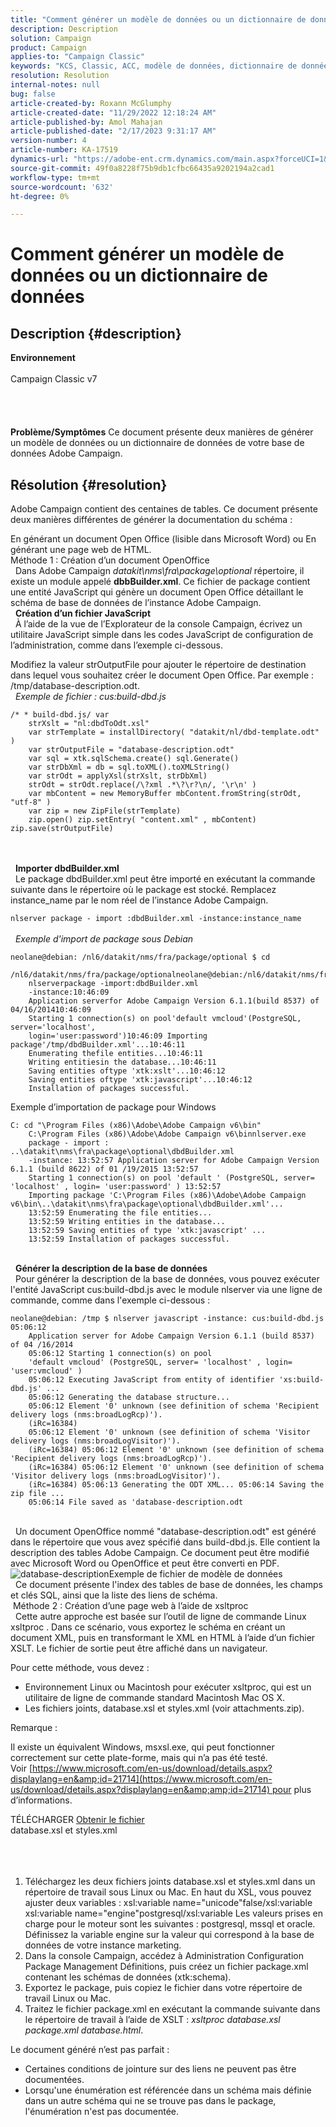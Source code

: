 ```yaml
---
title: "Comment générer un modèle de données ou un dictionnaire de données"
description: Description
solution: Campaign
product: Campaign
applies-to: "Campaign Classic"
keywords: "KCS, Classic, ACC, modèle de données, dictionnaire de données"
resolution: Resolution
internal-notes: null
bug: false
article-created-by: Roxann McGlumphy
article-created-date: "11/29/2022 12:18:24 AM"
article-published-by: Amol Mahajan
article-published-date: "2/17/2023 9:31:17 AM"
version-number: 4
article-number: KA-17519
dynamics-url: "https://adobe-ent.crm.dynamics.com/main.aspx?forceUCI=1&pagetype=entityrecord&etn=knowledgearticle&id=d691fa51-7b6f-ed11-9561-6045bd006079"
source-git-commit: 49f0a8228f75b9db1cfbc66435a9202194a2cad1
workflow-type: tm+mt
source-wordcount: '632'
ht-degree: 0%

---
```


# Comment générer un modèle de données ou un dictionnaire de données

## Description {#description}

<b>Environnement</b><br><br>Campaign Classic v7<br><br> <br><br><br><b>Problème/Symptômes</b>
Ce document présente deux manières de générer un modèle de données ou un dictionnaire de données de votre base de données Adobe Campaign.


## Résolution {#resolution}


Adobe Campaign contient des centaines de tables. Ce document présente deux manières différentes de générer la documentation du schéma :

En générant un document Open Office (lisible dans Microsoft Word) ou En générant une page web de HTML.
<br>Méthode 1 : Création d’un document OpenOffice<br> 
Dans Adobe Campaign *datakit\nms\fra\package\optional* répertoire, il existe un module appelé <b>dbbBuilder.xml</b>. Ce fichier de package contient une entité JavaScript qui génère un document Open Office détaillant le schéma de base de données de l’instance Adobe Campaign.
<br> 
<b>Création d’un fichier JavaScript</b>
<br> 
À l’aide de la vue de l’Explorateur de la console Campaign, écrivez un utilitaire JavaScript simple dans les codes JavaScript de configuration de l’administration, comme dans l’exemple ci-dessous.

Modifiez la valeur strOutputFile pour ajouter le répertoire de destination dans lequel vous souhaitez créer le document Open Office. Par exemple : /tmp/database-description.odt.
<br> 
*Exemple de fichier : cus:build-dbd.js*


```
/* * build-dbd.js/ var 
    strXslt = "nl:dbdToOdt.xsl" 
    var strTemplate = installDirectory( "datakit/nl/dbd-template.odt" ) 
    var strOutputFile = "database-description.odt" 
    var sql = xtk.sqlSchema.create() sql.Generate() 
    var strDbXml = db = sql.toXML().toXMLString() 
    var strOdt = applyXsl(strXslt, strDbXml) 
    strOdt = strOdt.replace(/\?xml .*\?\r?\n/, '\r\n' ) 
    var mbContent = new MemoryBuffer mbContent.fromString(strOdt, "utf-8" ) 
    var zip = new ZipFile(strTemplate) 
    zip.open() zip.setEntry( "content.xml" , mbContent) zip.save(strOutputFile)
```

<br> <br> 
<b>Importer dbdBuilder.xml</b>
<br> 
Le package dbdBuilder.xml peut être importé en exécutant la commande suivante dans le répertoire où le package est stocké. Remplacez instance_name par le nom réel de l’instance Adobe Campaign.

`nlserver package - import :dbdBuilder.xml -instance:instance_name`
<br><br> 
*Exemple d&#39;import de package sous Debian*


```
neolane@debian: /nl6/datakit/nms/fra/package/optional $ cd 
    /nl6/datakit/nms/fra/package/optionalneolane@debian:/nl6/datakit/nms/fra/package/optional$ 
    nlserverpackage -import:dbdBuilder.xml 
    -instance:10:46:09 
    Application serverfor Adobe Campaign Version 6.1.1(build 8537) of 04/16/201410:46:09 
    Starting 1 connection(s) on pool'default vmcloud'(PostgreSQL, server='localhost', 
    login='user:password')10:46:09 Importing package'/tmp/dbdBuilder.xml'...10:46:11 
    Enumerating thefile entities...10:46:11 
    Writing entitiesin the database...10:46:11 
    Saving entities oftype 'xtk:xslt'...10:46:12 
    Saving entities oftype 'xtk:javascript'...10:46:12 
    Installation of packages successful.
```


Exemple d’importation de package pour Windows


```
C: cd "\Program Files (x86)\Adobe\Adobe Campaign v6\bin" 
    C:\Program Files (x86)\Adobe\Adobe Campaign v6\binnlserver.exe 
    package - import : ..\datakit\nms\fra\package\optional\dbdBuilder.xml 
    -instance: 13:52:57 Application server for Adobe Campaign Version 6.1.1 (build 8622) of 01 /19/2015 13:52:57 
    Starting 1 connection(s) on pool 'default ' (PostgreSQL, server= 'localhost' , login= 'user:password' ) 13:52:57
    Importing package 'C:\Program Files (x86)\Adobe\Adobe Campaign v6\bin\..\datakit\nms\fra\package\optional\dbdBuilder.xml'... 
    13:52:59 Enumerating the file entities... 
    13:52:59 Writing entities in the database... 
    13:52:59 Saving entities of type 'xtk:javascript' ... 
    13:52:59 Installation of packages successful.
```

<br> 
<b>Générer la description de la base de données</b>
<br> 
Pour générer la description de la base de données, vous pouvez exécuter l&#39;entité JavaScript cus:build-dbd.js avec le module nlserver via une ligne de commande, comme dans l&#39;exemple ci-dessous :


```
neolane@debian: /tmp $ nlserver javascript -instance: cus:build-dbd.js 05:06:12 
    Application server for Adobe Campaign Version 6.1.1 (build 8537) of 04 /16/2014 
    05:06:12 Starting 1 connection(s) on pool 
    'default vmcloud' (PostgreSQL, server= 'localhost' , login= 'user:vmcloud' ) 
    05:06:12 Executing JavaScript from entity of identifier 'xs:build-dbd.js' ... 
    05:06:12 Generating the database structure... 
    05:06:12 Element '0' unknown (see definition of schema 'Recipient delivery logs (nms:broadLogRcp)'). 
    (iRc=16384) 
    05:06:12 Element '0' unknown (see definition of schema 'Visitor delivery logs (nms:broadLogVisitor)'). 
    (iRc=16384) 05:06:12 Element '0' unknown (see definition of schema 'Recipient delivery logs (nms:broadLogRcp)'). 
    (iRc=16384) 05:06:12 Element '0' unknown (see definition of schema 'Visitor delivery logs (nms:broadLogVisitor)'). 
    (iRc=16384) 05:06:13 Generating the ODT XML... 05:06:14 Saving the zip file ... 
    05:06:14 File saved as 'database-description.odt
```

<br> 
Un document OpenOffice nommé &quot;database-description.odt&quot; est généré dans le répertoire que vous avez spécifié dans build-dbd.js. Elle contient la description des tables Adobe Campaign. Ce document peut être modifié avec Microsoft Word ou OpenOffice et peut être converti en PDF.
![database-description](https://helpx.adobe.com/content/dam/help/en/campaign/kb/generate-data-model/jcr%3acontent/main-pars/image/database-description.gif "database-description")Exemple de fichier de modèle de données<br> 
Ce document présente l&#39;index des tables de base de données, les champs et clés SQL, ainsi que la liste des liens de schéma.
<br> Méthode 2 : Création d’une page web à l’aide de xsltproc<br> 
Cette autre approche est basée sur l’outil de ligne de commande Linux xsltproc . Dans ce scénario, vous exportez le schéma en créant un document XML, puis en transformant le XML en HTML à l’aide d’un fichier XSLT. Le fichier de sortie peut être affiché dans un navigateur.

Pour cette méthode, vous devez :

- Environnement Linux ou Macintosh pour exécuter xsltproc, qui est un utilitaire de ligne de commande standard Macintosh Mac OS X.
- Les fichiers joints, database.xsl et styles.xml (voir attachments.zip).


Remarque :

Il existe un équivalent Windows, msxsl.exe, qui peut fonctionner correctement sur cette plate-forme, mais qui n’a pas été testé. Voir [https://www.microsoft.com/en-us/download/details.aspx?displaylang=en&amp;id=21714](https://www.microsoft.com/en-us/download/details.aspx?displaylang=en&amp;amp;id=21714) pour plus d’informations.



TÉLÉCHARGER
[Obtenir le fichier](https://helpx.adobe.com/content/dam/help/en/campaign/kb/generate-data-model/jcr:content/main-pars/download_123504941/attachments.zip "attachments.zip") <br>database.xsl et styles.xml<br> <br> <br> 
1. Téléchargez les deux fichiers joints database.xsl et styles.xml dans un répertoire de travail sous Linux ou Mac. En haut du XSL, vous pouvez ajuster deux variables : xsl:variable name=&quot;unicode&quot;false/xsl:variable xsl:variable name=&quot;engine&quot;postgresql/xsl:variable Les valeurs prises en charge pour le moteur sont les suivantes : postgresql, mssql et oracle. Définissez la variable engine sur la valeur qui correspond à la base de données de votre instance marketing.
2. Dans la console Campaign, accédez à Administration Configuration Package Management Définitions, puis créez un fichier package.xml contenant les schémas de données (xtk:schema).
3. Exportez le package, puis copiez le fichier dans votre répertoire de travail Linux ou Mac.
4. Traitez le fichier package.xml en exécutant la commande suivante dans le répertoire de travail à l’aide de XSLT : *xsltproc database.xsl package.xml database.html*.


Le document généré n’est pas parfait :

- Certaines conditions de jointure sur des liens ne peuvent pas être documentées.
- Lorsqu&#39;une énumération est référencée dans un schéma mais définie dans un autre schéma qui ne se trouve pas dans le package, l&#39;énumération n&#39;est pas documentée.

